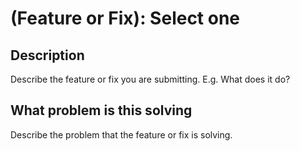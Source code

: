 # (Feature or Fix): Select one

## Description

Describe the feature or fix you are submitting. E.g. What does it do?

## What problem is this solving 

Describe the problem that the feature or fix is solving.

